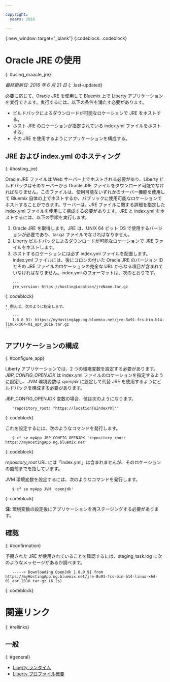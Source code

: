 ```yaml
---

copyright:
  years: 2016

---
```


{:new_window: target="_blank"}
{:codeblock: .codeblock}

# Oracle JRE の使用
{: #using_oraacle_jre}

*最終更新日: 2016 年 6 月 21 日*
{: .last-updated}

必要に応じて、Oracle JRE を使用して Bluemix 上で Liberty アプリケーションを実行できます。実行するには、以下の条件を満たす必要があります。
* ビルドパックによるダウンロードが可能なロケーションで JRE をホストする。
* ホスト JRE のロケーションが指定されている index.yml ファイルをホストする。
* その JRE を使用するようにアプリケーションを構成する。

## JRE および index.yml のホスティング
{: #hosting_jre}

Oracle JRE ファイルは Web サーバー上でホストされる必要があり、Liberty ビルドパックはそのサーバーから Oracle JRE ファイルをダウンロード可能でなければなりません。このファイルは、使用可能ないずれかのサーバー機能を使用して Bluemix 自体の上でホストするか、パブリックに使用可能なロケーションでホストすることができます。サーバーは、JRE ファイルに関する詳細を指定した index.yml ファイルを使用して構成する必要があります。JRE と index.yml をホストするには、以下の手順を実行します。
  1. Oracle JRE を取得します。JRE は、UNIX 64 ビット OS で使用するバージョンが必要であり、tar.gz ファイルでなければなりません。
  2. Liberty ビルドパックによるダウンロードが可能なロケーションで JRE ファイルをホストします。 
  3. ホストするロケーションには必ず index.yml ファイルを配置します。index.yml ファイルには、後にコロンの付いた Oracle JRE のバージョン ID とその JRE ファイルのロケーションの完全な URL からなる項目が含まれていなければなりません。index.yml のフォーマットは、次のとおりです。
```
   ---
   jre_version: https://hostingLocation/jreName.tar.gz
```
{: codeblock}

    * 例えば、次のように指定します。
    ```
       ---
       1.8.0_91: https://myHostingApp.ng.bluemix.net/jre-8u91-fcs-bin-b14-linux-x64-01_apr_2016.tar.gz
    ```

## アプリケーションの構成
{: #configure_app}

Liberty アプリケーションでは、2 つの環境変数を設定する必要があります。*JBP_CONFIG_OPENJDK* は index.yml ファイルのロケーションを指定するように設定し、*JVM* 環境変数は *openjdk* に設定して代替 JRE を使用するようにビルドパックを構成する必要があります。

JBP_CONFIG_OPENJDK 変数の場合、値は次のようになります。
```
   'repository_root: "https://locationToIndexYml"'
```
{: codeblock}

これを設定するには、次のようなコマンドを発行します。
```
   $ cf se myApp JBP_CONFIG_OPENJDK 'repository_root: https://myHostingApp.ng.bluemix.net'
```
{: codeblock}

*repository_root* URL には「index.yml」は含まれませんが、そのロケーションの直前までを指しています。

JVM 環境変数を設定するには、次のようなコマンドを発行します。
```
   $ cf se myApp JVM 'openjdk'
```
{: codeblock}

**注**: 環境変数の設定後にアプリケーションを再ステージングする必要があります。

## 確認
{: #confirmation}

予期された JRE が使用されていることを確認するには、staging_task.log に次のようなメッセージがあるか調べます。
```
   -----> Downloading OpenJdk 1.8.0_91 from https://myHostingApp.ng.bluemix.net/jre-8u91-fcs-bin-b14-linux-x64-01_apr_2016.tar.gz (6.2s)
```
{: codeblock}

# 関連リンク
{: #rellinks}
## 一般
{: #general}
* [Liberty ランタイム](index.html)
* [Liberty プロファイル概要](http://www-01.ibm.com/support/knowledgecenter/SSAW57_8.5.5/com.ibm.websphere.wlp.nd.doc/ae/cwlp_about.html)
